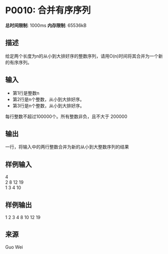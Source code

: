# P0010: 合并有序序列

**总时间限制**: 1000ms    **内存限制**: 65536kB

## 描述

给定两个长度为n的从小到大排好序的整数序列，请用O(n)时间将其合并为一个新的有序序列。

## 输入

- 第1行是整数n
- 第2行是n个整数，从小到大排好序。
- 第3行是n个整数，从小到大排好序。

每行整数不超过100000个。所有整数非负，且不大于 200000

## 输出

一行，将输入中的两行整数合并为新的从小到大整数序列的结果

## 样例输入

4  
2 8 12 19  
1 3 4 10

## 样例输出

1 2 3 4 8 10 12 19


## 来源
Guo Wei